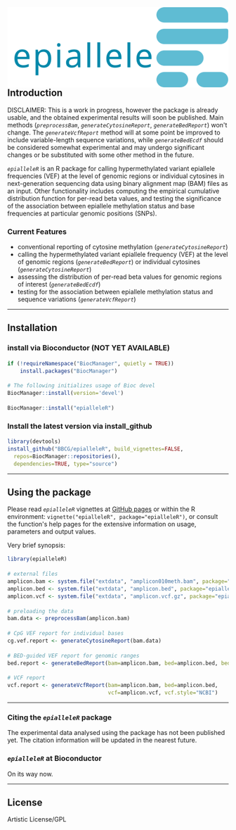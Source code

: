 <img align="right" src="logo.svg">

<br><br><br>

<!-- ![epialleleR](logo.svg) &nbsp;
========== -->

## Introduction

DISCLAIMER: This is a work in progress, however the package is already usable,
and the obtained experimental results will soon be published. Main methods
(*`preprocessBam`*, *`generateCytosineReport`*, *`generateBedReport`*) won't
change. The *`generateVcfReport`* method will at some point be improved to
include variable-length sequence variations, while *`generateBedEcdf`* should
be considered somewhat experimental and may undergo significant changes or be
substituted with some other method in the future.

*`epialleleR`* is an R package for calling hypermethylated variant epiallele
frequencies (VEF) at the level of genomic regions or individual cytosines
in next-generation sequencing data using binary alignment map (BAM) files as
an input. Other functionality includes computing the empirical cumulative
distribution function for per-read beta values, and testing the significance
of the association between epiallele methylation status and base frequencies
at particular genomic positions (SNPs).

### Current Features

 * conventional reporting of cytosine methylation (*`generateCytosineReport`*)
 * calling the hypermethylated variant epiallele frequency (VEF) at the
 level of genomic regions (*`generateBedReport`*) or individual cytosines
 (*`generateCytosineReport`*)
 * assessing the distribution of per-read beta values for genomic regions of
 interest (*`generateBedEcdf`*)
 * testing for the association between epiallele methylation
 status and sequence variations (*`generateVcfReport`*)


-------

## Installation

### install via Bioconductor (NOT YET AVAILABLE)
```r
if (!requireNamespace("BiocManager", quietly = TRUE))
    install.packages("BiocManager")

# The following initializes usage of Bioc devel
BiocManager::install(version='devel')

BiocManager::install("epialleleR")
```

### Install the latest version via install_github
```r
library(devtools)
install_github("BBCG/epialleleR", build_vignettes=FALSE,
  repos=BiocManager::repositories(),
  dependencies=TRUE, type="source")
```

-------

## Using the package

Please read *`epialleleR`* vignettes
at [GitHub pages](https://bbcg.github.io/epialleleR/articles/epialleleR.html)
or within the R environment: `vignette("epialleleR", package="epialleleR")`, or
consult the function's help pages for the extensive information on usage,
parameters and output values.

Very brief synopsis:

```r
library(epialleleR)

# external files
amplicon.bam <- system.file("extdata", "amplicon010meth.bam", package="epialleleR")
amplicon.bed <- system.file("extdata", "amplicon.bed", package="epialleleR")
amplicon.vcf <- system.file("extdata", "amplicon.vcf.gz", package="epialleleR")

# preloading the data
bam.data <- preprocessBam(amplicon.bam)

# CpG VEF report for individual bases
cg.vef.report <- generateCytosineReport(bam.data)

# BED-guided VEF report for genomic ranges
bed.report <- generateBedReport(bam=amplicon.bam, bed=amplicon.bed, bed.type="capture")

# VCF report
vcf.report <- generateVcfReport(bam=amplicon.bam, bed=amplicon.bed,
                                vcf=amplicon.vcf, vcf.style="NCBI")
```

-------

### Citing the *`epialleleR`* package
The experimental data analysed using the package has not been published yet.
The citation information will be updated in the nearest future.

### *`epialleleR`* at Bioconductor
On its way now.

-------

License
---------
Artistic License/GPL